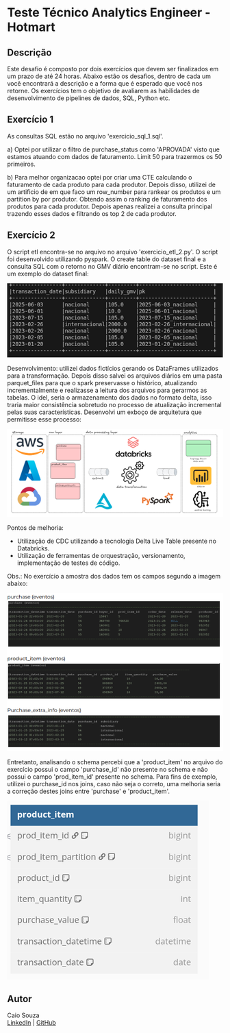 
# Teste Técnico Analytics Engineer - Hotmart

## Descrição

Este desafio é composto por dois exercícios que devem ser finalizados em um prazo de até 24 horas.
Abaixo estão os desafios, dentro de cada um você encontrará a descrição e a forma que é esperado que você nos retorne.
Os exercícios tem o objetivo de avaliarem as habilidades de desenvolvimento de pipelines de dados, SQL, Python etc.

## Exercício 1
As consultas SQL estão no arquivo 'exercicio_sql_1.sql'.

a)
Optei por utilizar o filtro de purchase_status como 'APROVADA' visto que estamos atuando com dados de faturamento. Limit 50 para trazermos os 50 primeiros.

b) 
Para melhor organizacao optei por criar uma CTE calculando o faturamento de cada produto para cada produtor. Depois disso, utilizei de um artificio de em que faco um row_number para rankear os produtos e um partition by por produtor. Obtendo assim o ranking de faturamento dos produtos para cada produtor. Depois apenas realizei a consulta principal trazendo esses dados e filtrando os top 2 de cada produtor.

## Exercício 2
O script etl encontra-se no arquivo no arquivo 'exercicio_etl_2.py'.
O script foi desenvolvido utilizando pyspark. O create table do dataset final e a consulta SQL com o retorno no GMV diário encontram-se no script.
Este é um exemplo do dataset final:

![alt text](exemplo.png)

Desenvolvimento: utilizei dados fictícios gerando os DataFrames utilizados para a transformação. Depois disso salvei os arquivos diários em uma pasta parquet_files para que o spark preservasse o histórico, atualizando incrementalmente e realizasse a leitura dos arquivos para gerarmos as tabelas. O idel, seria o armazenamento dos dados no formato delta, isso traria maior consistência sobretudo no processo de atualização incremental pelas suas características.
Desenvolvi um exboço de arquitetura que permitisse esse processo:

![alt text](exemplo_arquitetura.png)

Pontos de melhoria:
- Utilização de CDC utilizando a tecnologia Delta Live Table presente no Databricks.
- Utilização de ferramentas de orquestração, versionamento, implementação de testes de código.

Obs.: 
No exercício a amostra dos dados tem os campos segundo a imagem abaixo:

![alt text](exemplo1.png)

Entretanto, analisando o schema percebi que a 'product_item' no arquivo do exercício possui o campo 'purchase_id' não presente no schema e não possui o campo 'prod_item_id' presente no schema. Para fins de exemplo, utilizei o purchase_id nos joins, caso não seja o correto, uma melhoria seria a correção destes joins entre 'purchase' e 'product_item'.

![alt text](exemplo2.png)

## Autor

Caio Souza  
[LinkedIn](https://www.linkedin.com/in/caiohas/) | [GitHub](https://github.com/caiohas)
